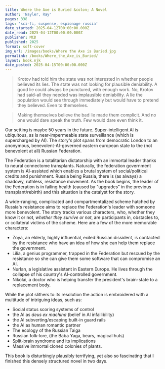 ```yaml
---
title: Where the Axe is Buried &colon; A Novel
author: 'Nayler, Ray'
pages: 338
tags: 'sci-fi, suspense, espionage russia'
date_started: 2025-04-12T00:00:00.000Z
date_read: 2025-04-12T00:00:00.000Z
publisher: MCD
published: 2025
format: soft-cover
img_url: /images/books/Where the Axe is Buried.jpg
permalink: /books/Where_the_Axe_is_Buried/
layout: book.njk
date_posted: 2025-04-15T00:00:00.000Z
---
```

<blockquote>
	Krotov had told him the state was not interested in whether people believed its lies. The state was not looking for plausible deniability. A good lie could always be punctured, with enough work. No, Krotov had said-all they needed was implausible deniability. A lie the population would see through immediately but would have to pretend they believed. Even to themselves.
</blockquote>

<blockquote>
	Making themselves believe the bad lie made them complicit. And no one would dare speak the truth. Few would dare even think it.
</blockquote>

Our setting is maybe 50 years in the future. Super-intelligent AI is ubiquitous, as is near-impermeable state surveillance (which is supercharged by AI).  The story's plot spans from democratic London to an anonymous, benevolent-AI-governed eastern european state to the (not benevolent at all) Russian Federation.

The Federation is a totalitarian dictatorship with an immortal leader thanks to neural connectome transplants. Naturally, the federation government system is AI-assisted which enables a brutal system of social/political credits and punishment. Russia being Russia, there is (as always) a shadowy, ruthless, resistance movement.  As the book begins, the leader of the Federation is in failing health (caused by "upgrades" in the previous transplant/rebirth) and this situation is the catalyst for the story.

A wide-ranging, complicated and compartmentalized scheme hatched by Russia's resistance aims to replace the Federation's leader with someone more benevolent.  The story tracks various characters, who, whether they know it or not, *whether they survive or not*, are participants in, obstacles to, or collateral victims of the scheme. Here are a few of the more memorable characters: 
- Zoya, an elderly, highly influential, exiled Russian dissident, is contacted by the resistance who have an idea of how she can help them replace the government.
- Lilia, a genius programmer, trapped in the Federation but rescued by the resistance so she can give them some software that can compromise an AI.
- Nurlan, a legislative assistant in Eastern Europe. He lives through the collapse of his country's AI-controlled government.
- Nikolai, a doctor who is helping transfer the president's brain-state to a replacement body.

While the plot slithers to its resolution the action is embroidered with a multitude of intriguing ideas, such as:
* Social status scoring systems of control
* the AI as *deus ex machina* (belief in AI infallibility)
* the AI subverting/escaping built-in guard rails
* the AI as human romantic partner
* The ecology of the Russian Taiga
* Russian folk-lore, (the Baba Yaga, bears, magical huts)
* Split-brain syndrome and its implications
* Massive immortal cloned colonies of plants.

This book is disturbingly plausibly terrifying, yet also so fascinating that I finished this densely structured novel in two days.
